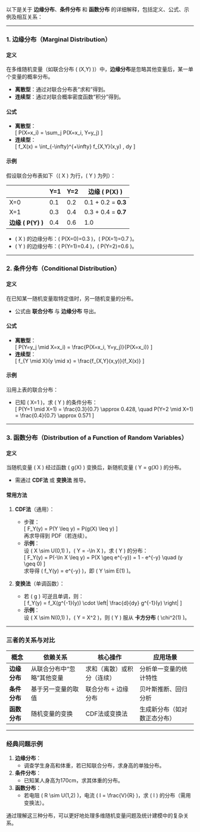 以下是关于 **边缘分布**、**条件分布** 和 **函数分布** 的详细解释，包括定义、公式、示例及相互关系：

---

### **1. 边缘分布（Marginal Distribution）**
#### **定义**  
在多维随机变量（如联合分布 \( (X,Y) \)）中，**边缘分布**是忽略其他变量后，某一单个变量的概率分布。  
- **离散型**：通过对联合分布表“求和”得到。  
- **连续型**：通过对联合概率密度函数“积分”得到。  

#### **公式**  
- **离散型**：  
  \[
  P(X=x_i) = \sum_j P(X=x_i, Y=y_j)
  \]  
- **连续型**：  
  \[
  f_X(x) = \int_{-\infty}^{+\infty} f_{X,Y}(x,y) \, dy
  \]  

#### **示例**  
假设联合分布表如下（\( X \) 为行，\( Y \) 为列）：  

|       | Y=1 | Y=2 | **边缘 \( P(X) \)** |
|-------|-----|-----|---------------------|
| X=0   | 0.1 | 0.2 | 0.1 + 0.2 = **0.3** |
| X=1   | 0.3 | 0.4 | 0.3 + 0.4 = **0.7** |
| **边缘 \( P(Y) \)** | 0.4 | 0.6 | 1.0                 |

- \( X \) 的边缘分布：\( P(X=0)=0.3 \)，\( P(X=1)=0.7 \)。  
- \( Y \) 的边缘分布：\( P(Y=1)=0.4 \)，\( P(Y=2)=0.6 \)。

---

### **2. 条件分布（Conditional Distribution）**
#### **定义**  
在已知某一随机变量取特定值时，另一随机变量的分布。  
- 公式由 **联合分布** 与 **边缘分布** 导出。  

#### **公式**  
- **离散型**：  
  \[
  P(Y=y_j \mid X=x_i) = \frac{P(X=x_i, Y=y_j)}{P(X=x_i)}
  \]  
- **连续型**：  
  \[
  f_{Y \mid X}(y \mid x) = \frac{f_{X,Y}(x,y)}{f_X(x)}
  \]  

#### **示例**  
沿用上表的联合分布：  
- 已知 \( X=1 \)，求 \( Y \) 的条件分布：  
  \[
  P(Y=1 \mid X=1) = \frac{0.3}{0.7} \approx 0.428, \quad P(Y=2 \mid X=1) = \frac{0.4}{0.7} \approx 0.571
  \]  

---

### **3. 函数分布（Distribution of a Function of Random Variables）**
#### **定义**  
当随机变量 \( X \) 经过函数 \( g(X) \) 变换后，新随机变量 \( Y = g(X) \) 的分布。  
- 需通过 **CDF法** 或 **变换法** 推导。  

#### **常用方法**  
1. **CDF法**（通用）：  
   - 步骤：  
     \[
     F_Y(y) = P(Y \leq y) = P(g(X) \leq y)
     \]  
     再求导得到 PDF（若连续）。  
   - **示例**：  
     设 \( X \sim U(0,1) \)，\( Y = -\ln X \)，求 \( Y \) 的分布：  
     \[
     F_Y(y) = P(-\ln X \leq y) = P(X \geq e^{-y}) = 1 - e^{-y} \quad (y \geq 0)
     \]  
     求导得 \( f_Y(y) = e^{-y} \)，即 \( Y \sim E(1) \)。  

2. **变换法**（单调函数）：  
   - 若 \( g \) 可逆且单调，则：  
     \[
     f_Y(y) = f_X(g^{-1}(y)) \cdot \left| \frac{d}{dy} g^{-1}(y) \right|
     \]  
   - **示例**：  
     设 \( X \sim N(0,1) \)，\( Y = X^2 \)，则 \( Y \) 服从 **卡方分布** \( \chi^2(1) \)。  

---

### **三者的关系与对比**
| 概念         | 依赖关系                  | 核心操作               | 应用场景                     |
|--------------|---------------------------|------------------------|------------------------------|
| **边缘分布** | 从联合分布中“忽略”其他变量 | 求和（离散）或积分（连续） | 分析单一变量的统计特性       |
| **条件分布** | 基于另一变量的取值         | 联合分布 ÷ 边缘分布     | 贝叶斯推断、回归分析         |
| **函数分布** | 随机变量的变换            | CDF法或变换法          | 生成新分布（如对数正态分布） |

---

### **经典问题示例**
1. **边缘分布**：  
   - 调查学生身高和体重，若已知联合分布，求身高的单独分布。  
2. **条件分布**：  
   - 已知某人身高为170cm，求其体重的分布。  
3. **函数分布**：  
   - 若电阻 \( R \sim U(1,2) \)，电流 \( I = \frac{V}{R} \)，求 \( I \) 的分布（需用变换法）。  

通过理解这三种分布，可以更好地处理多维随机变量问题及统计建模中的复杂关系。